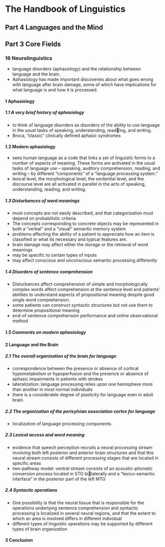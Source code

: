 # The Handbook of Linguistics
## Part 4 Languages and the Mind
## Part 3 Core Fields
### 16 Neurolinguistics
+ language disorders (aphasiology) and the relationship between language and the brain. 
+ Aphasiology has made important discoveries about what goes wrong with language after brain damage, some of which have implications for what language is and how it is processed.
#### 1 Aphasiology
##### 1.1 A very brief history of aphasiology
+ to think of language disorders as disorders of the ability to use language in the usual tasks of speaking, understanding, reading, and writing.
+ Broca, “classic” clinically defined aphasic syndromes
#### 1.2 Modern aphasiology
+ sees human language as a code that links a set of linguistic forms to a number of aspects of meaning. These forms are activated in the usual tasks of language use – speaking, auditory comprehension, reading, and writing – by different “components” of a “language processing system.”
+ lexical level, the morphological level, the sentential level, and the discourse level are all activated in parallel in the acts of speaking, understanding, reading, and writing. 
##### 1.3  Disturbances of word meanings 
+  most concepts are not easily described, and that categorization must depend on probabilistic criteria
+ The concepts corresponding to concrete objects may be represented in both a “verbal” and a “visual” semantic memory system
+ problems affecting the ability of a patient to appreciate how an item is classified or what its necessary and typical features are.
+ brain damage may affect either the storage or the retrieval of word meanings
+ may be specific to certain types of inputs
+ may affect conscious and unconscious semantic processing differently
##### 1.4 Disorders of sentence comprehension 
+  Disturbances affect comprehension of simple and morphologically complex words affect comprehension at the sentence level and patients’ abilities to understand aspects of propositional meaning despite good single word comprehension. 
+  some patients can construct syntactic structures but not use them to determine propositional meaning 
+  end-of sentence comprehension performance and online observational method
##### 1.5 Comments on modern aphasiology 
#### 2 Language and the Brain
##### 2.1 The overall organization of the brain for language
+ correspondence between the presence or absence of cortical hypometabolism or hypoperfusion and the presence or absence of aphasic impairments in patients with strokes
+ lateralization: language processing relies upon one hemisphere more than another in most normal individuals
+  there is a considerable degree of plasticity for language even in adult brain.
##### 2.2 The organization of the perisylvian association cortex for language
+ localization of language processing components
##### 2.3 Lexical access and word meaning
+ evidence that speech perception recruits a neural processing stream involving both left posterior and anterior brain structures and that this neural stream consists of different processing stages that are located in specific areas
+ two-pathway model: ventral stream consists of an acoustic–phonetic conversion process located in STG bilaterally and a “lexico-semantic interface” in the posterior part of the left MTG
##### 2.4 Syntactic operations
+ One possibility is that the neural tissue that is responsible for the operations underlying sentence comprehension and syntactic processing is localized in several neural regions, and that the extent to which an area is involved differs in different individual
+ different types of linguistic operations may be supported by different types of brain organization
#### 3 Conclusion 